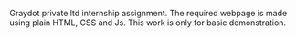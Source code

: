 Graydot private ltd internship assignment.
The required webpage is made using plain HTML, CSS and Js.
This work is only for basic demonstration.
